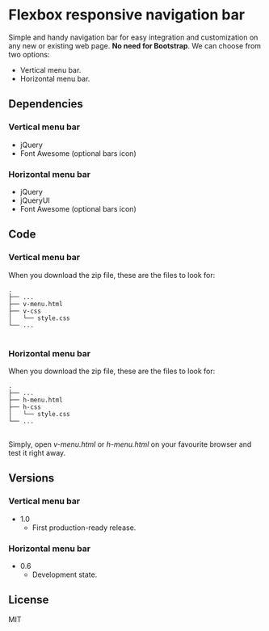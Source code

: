 # Flexbox responsive navigation bar

Simple and handy navigation bar for easy integration and customization on any new or existing web page. **No need for Bootstrap**. We can choose from two options:

- Vertical menu bar.
- Horizontal menu bar.

## Dependencies

### Vertical menu bar

- jQuery
- Font Awesome (optional bars icon)

### Horizontal menu bar

- jQuery
- jQueryUI
- Font Awesome (optional bars icon)

## Code

### Vertical menu bar

When you download the zip file, these are the files to look for:
<pre>
<code>.
├── ...
├── v-menu.html             
├── v-css                    
│   └── style.css          
└── ...
</code>
</pre>

### Horizontal menu bar

When you download the zip file, these are the files to look for:
<pre>
<code>.
├── ...
├── h-menu.html             
├── h-css                    
│   └── style.css          
└── ...
</code>
</pre>

Simply, open *v-menu.html* or *h-menu.html* on your favourite browser and test it right away.

## Versions

### Vertical menu bar

+ 1.0
  - First production-ready release.
  
### Horizontal menu bar

+ 0.6
  - Development state. 

## License

MIT
